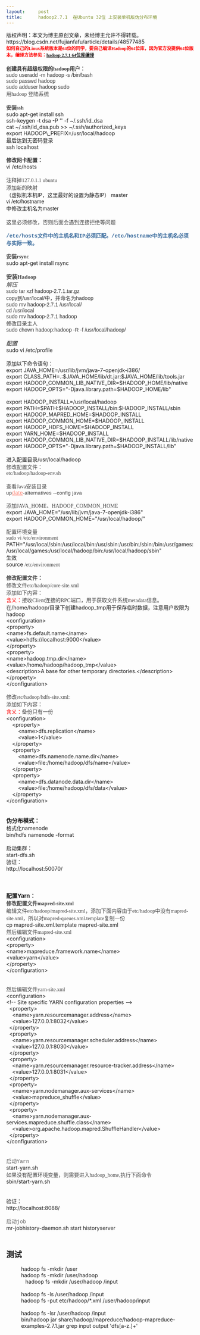 ```yaml
---
layout:     post
title:      hadoop2.7.1  在Ubuntu 32位 上安装单机版伪分布环境
---
```

<div id="article_content" class="article_content clearfix csdn-tracking-statistics" data-pid="blog" data-mod="popu_307" data-dsm="post">
								<div class="article-copyright">
					版权声明：本文为博主原创文章，未经博主允许不得转载。					https://blog.csdn.net/fujianfafu/article/details/48577485				</div>
								            <link rel="stylesheet" href="https://csdnimg.cn/release/phoenix/template/css/ck_htmledit_views-f76675cdea.css">
						<div class="htmledit_views" id="content_views">
                
<div><span style="font-weight:bold;"><span style="font-family:Verdana;"><span style="font-size:12px;color:#ff0000;">如何自己的Linux系统版本是64位的同学，要自己编译Hadoop的64位库，因为官方没提供64位版本，编译方法参见：<a href="http://blog.csdn.net/fujianfafu/article/details/48579145" rel="nofollow">hadoop
 2.7.1 64位库编译</a></span></span></span></div>
<div><br></div>
<div><span style="font-weight:bold;"><span style="color:rgb(51,51,51);"><span style="font-size:14px;"><span style="font-family:Verdana;">创建具有超级权限的hadoop用户：</span></span></span></span></div>
<div><span style="color:rgb(51,51,51);font-family:Verdana, Arial, Tahoma;font-size:14px;">sudo useradd -m hadoop -s /bin/bash</span></div>
<div><span style="color:rgb(51,51,51);font-family:Verdana, Arial, Tahoma;font-size:14px;">sudo passwd hadoop</span></div>
<div><span style="color:rgb(51,51,51);font-family:Verdana, Arial, Tahoma;font-size:14px;">sudo adduser hadoop sudo</span></div>
<div><span style="color:rgb(68,68,68);"><span style="font-size:14px;"><span style="font-family:Tahoma;">用hadoop 登陆系统</span></span></span></div>
<div><br></div>
<div><span style="font-family:Verdana;"><span style="font-weight:700;color:rgb(68,68,68);font-size:14px;">安装ssh</span></span></div>
<div>sudo apt-get install ssh</div>
<div>ssh-keygen -t dsa -P '' -f ~/.ssh/id_dsa</div>
<div>cat ~/.ssh/id_dsa.pub &gt;&gt; ~/.ssh/authorized_keys</div>
<div>export HADOOP\_PREFIX=/usr/local/hadoop</div>
<div>最后达到无密码登录</div>
<div>ssh localhost</div>
<div><span style="font-family:Monaco, Consolas, 'Lucida Console', 'Courier New', serif;"><span style="color:rgb(51,102,153);"><br></span></span></div>
<div><span style="font-weight:bold;"><span style="font-size:14px;"><span style="font-family:Verdana, Arial, Tahoma;"><span style="color:rgb(51,51,51);">修改网卡配置：</span></span></span></span></div>
<div>vi /etc/hosts</div>
<div><br></div>
<div><span style="color:rgb(68,68,68);font-family:Tahoma, 'Microsoft Yahei', Simsun;font-size:14px;">注释掉127.0.1.1 ubuntu</span></div>
<div><span style="color:rgb(68,68,68);font-family:Tahoma, 'Microsoft Yahei', Simsun;font-size:14px;">添加新的映射</span></div>
<div>（虚拟机本机IP，这里最好的设置为静态IP） master</div>
<div><span style="font-family:Arial;font-size:14px;">vi /etc/hostname</span></div>
<div><span style="font-size:14px;"><span style="font-family:Arial;">中修改主机名为master</span></span></div>
<div><br style="color:rgb(68,68,68);font-family:Tahoma, 'Microsoft Yahei', Simsun;font-size:14px;"></div>
<div></div>
<div><img src="https://img-blog.csdn.net/20150919185220990?watermark/2/text/aHR0cDovL2Jsb2cuY3Nkbi5uZXQv/font/5a6L5L2T/fontsize/400/fill/I0JBQkFCMA==/dissolve/70/gravity/Center" alt=""><br></div>
<div><span style="color:rgb(68,68,68);font-family:Tahoma, 'Microsoft Yahei', Simsun;font-size:14px;">这里必须修改，否则后面会遇到连接拒绝等问题</span></div>
<div><span style="font-family:Monaco, Consolas, 'Lucida Console', 'Courier New', serif;"><span style="color:rgb(51,102,153);"><br></span></span></div>
<div><span style="font-family:Monaco, Consolas, 'Lucida Console', 'Courier New', serif;"><span style="color:rgb(51,102,153);"><strong>/etc/hosts文件中的主机名和IP必须匹配。/etc/hostname中的主机名必须与实际一致。</strong><br></span></span></div>
<div><span style="font-family:Monaco, Consolas, 'Lucida Console', 'Courier New', serif;"><span style="color:rgb(51,102,153);"><strong><br></strong></span></span></div>
<div><span style="font-weight:700;color:rgb(68,68,68);font-family:Tahoma, 'Microsoft Yahei', Simsun;font-size:14px;">安装rsync</span></div>
<div>sudo apt-get install rsync</div>
<div><br></div>
<div><span style="font-size:15px;"><span style="font-weight:700;color:rgb(68,68,68);font-family:Tahoma, 'Microsoft Yahei', Simsun;">安装Hadoop</span></span></div>
<div><span style="font-style:italic;"><span style="font-size:15px;"><span style="color:rgb(68,68,68);"><span style="font-family:Tahoma;">解压</span></span></span></span></div>
<div><span style="color:rgb(51,51,51);font-family:Verdana, Arial, Tahoma;font-size:14px;">sudo tar xzf hadoop-2.7.1.tar.gz</span></div>
<div><span style="color:rgb(51,51,51);font-family:Verdana, Arial, Tahoma;font-size:14px;">copy到/usr/local/中，并命名为hadoop</span></div>
<div><span style="color:rgb(51,51,51);font-family:Verdana, Arial, Tahoma;font-size:14px;">sudo mv hadoop-2.7.1 /usr/local/</span></div>
<div><span style="color:rgb(51,51,51);font-family:Verdana, Arial, Tahoma;font-size:14px;">cd /usr/local</span></div>
<div><span style="color:rgb(51,51,51);font-family:Verdana, Arial, Tahoma;font-size:14px;">sudo mv hadoop-2.7.1 hadoop</span></div>
<div><span style="font-size:14px;"><span style="font-family:Verdana, Arial, Tahoma;"><span style="color:rgb(51,51,51);">修改目录主人</span></span></span></div>
<div><span style="color:rgb(51,51,51);font-family:Verdana, Arial, Tahoma;font-size:14px;">sudo chown hadoop:hadoop -R -f /usr/local/hadoop/</span></div>
<div><br></div>
<div><em><span style="font-size:15px;">配置</span></em></div>
<div>sudo vi /etc/profile</div>
<div><br></div>
<div>添加以下命令语句：</div>
<div>export JAVA_HOME=/usr/lib/jvm/java-7-openjdk-i386/<br>
export CLASS_PATH=.:$JAVA_HOME/lib/dt.jar:$JAVA_HOME/lib/tools.jar</div>
<div>export HADOOP_COMMON_LIB_NATIVE_DIR=$HADOOP_HOME/lib/native</div>
<div>export HADOOP_OPTS="-Djava.library.path=$HADOOP_HOME/lib"</div>
<div><br></div>
<div>export HADOOP_INSTALL=/usr/local/hadoop<br>
export PATH=$PATH:$HADOOP_INSTALL/bin:$HADOOP_INSTALL/sbin<br>
export HADOOP_MAPRED_HOME=$HADOOP_INSTALL<br>
export HADOOP_COMMON_HOME=$HADOOP_INSTALL<br>
export HADOOP_HDFS_HOME=$HADOOP_INSTALL<br>
export YARN_HOME=$HADOOP_INSTALL<br>
export HADOOP_COMMON_LIB_NATIVE_DIR=$HADOOP_INSTALL/lib/native</div>
<div>export HADOOP_OPTS="-Djava.library.path=$HADOOP_INSTALL/lib"</div>
<div><br></div>
<div>进入配置目录/usr/local/hadoop</div>
<div><span style="color:rgb(68,68,68);font-family:Tahoma, 'Microsoft Yahei', Simsun;font-size:14px;">修改配置文件：</span></div>
<div><span style="color:rgb(68,68,68);font-family:Tahoma, 'Microsoft Yahei', Simsun;font-size:14px;">etc/hadoop/hadoop-env.sh</span></div>
<div><span style="font-size:14px;"><span style="font-family:Tahoma, 'Microsoft Yahei', Simsun;"><span style="color:rgb(68,68,68);"><br></span></span></span></div>
<div><span style="color:rgb(68,68,68);"><span style="font-size:14px;"><span style="font-family:Tahoma;">查看Java安装目录</span></span></span></div>
<div><span style="color:rgb(51,51,51);font-family:'Microsoft YaHei', Verdana, sans-serif, '宋体';font-size:13px;letter-spacing:.5px;">up</span><a href="http://www.linuxso.com/command/date.html" rel="nofollow" style="color:rgb(255,131,115);font-family:'Microsoft YaHei', Verdana, sans-serif, '宋体';letter-spacing:.5px;">date</a><span style="color:rgb(51,51,51);font-family:'Microsoft YaHei', Verdana, sans-serif, '宋体';font-size:13px;letter-spacing:.5px;">-alternatives --config java</span></div>
<div><span style="font-family:'Microsoft YaHei', Verdana, sans-serif, '宋体';"><span style="color:rgb(51,51,51);"><br></span></span></div>
<div><span style="color:rgb(68,68,68);font-family:Tahoma, 'Microsoft Yahei', Simsun;font-size:14px;">添加JAVA_HOME、HADOOP_COMMON_HOME</span></div>
<div>export JAVA_HOME="/usr/lib/jvm/java-7-openjdk-i386"</div>
<div>export HADOOP_COMMON_HOME="/usr/local/hadoop/"</div>
<div><span style="font-size:14px;"><span style="font-family:Tahoma, 'Microsoft Yahei', Simsun;"><span style="color:rgb(68,68,68);"><br></span></span></span></div>
<div><span style="font-size:14px;"><span style="font-family:Tahoma, 'Microsoft Yahei', Simsun;"><span style="color:rgb(68,68,68);">配置环境变量</span></span></span></div>
<div><span style="color:rgb(68,68,68);font-family:Tahoma, 'Microsoft Yahei', Simsun;font-size:14px;">sudo vi /etc/environment</span></div>
<div>PATH="/usr/local/sbin:/usr/local/bin:/usr/sbin:/usr/bin:/sbin:/bin:/usr/games:/usr/local/games:/usr/local/hadoop/bin:/usr/local/hadoop/sbin"</div>
<div>生效</div>
<div>source <span style="color:rgb(68,68,68);font-family:Tahoma, 'Microsoft Yahei', Simsun;font-size:14px;">/etc/environment</span></div>
<div><span style="font-size:14px;"><span style="font-family:Tahoma, 'Microsoft Yahei', Simsun;"><span style="color:rgb(68,68,68);"><br></span></span></span></div>
<div><span style="font-weight:bold;"><span style="color:rgb(68,68,68);"><span style="font-size:14px;"><span style="font-family:Tahoma;">修改配置文件：</span></span></span></span></div>
<div><span style="color:rgb(68,68,68);font-family:Tahoma, 'Microsoft Yahei', Simsun;font-size:14px;">修改文件etc/hadoop/core-site.xml</span></div>
<div><span style="color:rgb(68,68,68);font-family:Tahoma, 'Microsoft Yahei', Simsun;font-size:14px;">添加如下内容：</span></div>
<div><span style="color:#FF0000;font-family:Tahoma, 'Microsoft Yahei', Simsun;font-size:14px;">含义：</span><span style="color:rgb(68,68,68);font-family:Tahoma, 'Microsoft Yahei', Simsun;font-size:14px;">接收Client连接的RPC端口，用于获取文件系统metadata信息。在</span>/home/hadoop/目录下创建hadoop_tmp用于保存临时数据，注意用户权限为hadoop</div>
<div>&lt;configuration&gt;<br>
&lt;property&gt;<br>
&lt;name&gt;fs.default.name&lt;/name&gt;<br>
&lt;value&gt;hdfs://localhost:9000&lt;/value&gt;<br>
&lt;/property&gt;<br>
&lt;property&gt;<br>
&lt;name&gt;hadoop.tmp.dir&lt;/name&gt;<br>
&lt;value&gt;/home/hadoop/hadoop_tmp&lt;/value&gt;<br>
&lt;description&gt;A base for other temporary directories.&lt;/description&gt;<br>
&lt;/property&gt;</div>
<div>&lt;/configuration&gt;</div>
<div><span style="font-family:Monaco, Consolas, 'Lucida Console', 'Courier New', serif;"><span style="color:rgb(102,102,102);"><br></span></span></div>
<div><span style="color:rgb(68,68,68);font-family:Tahoma, 'Microsoft Yahei', Simsun;font-size:14px;">修改etc/hadoop/hdfs-site.xml:</span><br style="color:rgb(68,68,68);font-family:Tahoma, 'Microsoft Yahei', Simsun;font-size:14px;"><span style="color:rgb(68,68,68);font-family:Tahoma, 'Microsoft Yahei', Simsun;font-size:14px;">添加如下内容：</span></div>
<div><span style="color:#FF0000;font-family:Tahoma, 'Microsoft Yahei', Simsun;font-size:14px;">含义：</span><span style="color:rgb(68,68,68);font-family:Tahoma, 'Microsoft Yahei', Simsun;font-size:14px;">备份只有一份</span></div>
<div>&lt;configuration&gt;</div>
<div>    &lt;property&gt;</div>
<div>        &lt;name&gt;dfs.replication&lt;/name&gt;</div>
<div>        &lt;value&gt;1&lt;/value&gt;</div>
<div>    &lt;/property&gt;</div>
<div>    &lt;property&gt;</div>
<div>        &lt;name&gt;dfs.namenode.name.dir&lt;/name&gt;</div>
<div>        &lt;value&gt;file:/home/hadoop/dfs/name&lt;/value&gt;</div>
<div>    &lt;/property&gt;</div>
<div>    &lt;property&gt;</div>
<div>        &lt;name&gt;dfs.datanode.data.dir&lt;/name&gt;</div>
<div>        &lt;value&gt;file:/home/hadoop/dfs/data&lt;/value&gt;</div>
<div>    &lt;/property&gt;</div>
<div>&lt;/configuration&gt;</div>
<div><br></div>
<div><br></div>
<div><span style="font-size:15px;"><strong>伪分布模式：</strong></span></div>
<div>格式化namenode</div>
<div>bin/hdfs namenode -format</div>
<div><br></div>
<div>启动集群：</div>
<div>start-dfs.sh</div>
<div>验证：</div>
<div>http://localhost:50070/</div>
<div><br></div>
<div><br></div>
<div><span style="font-size:15px;"><br></span></div>
<div><span style="font-size:15px;"><strong>配置Yarn：</strong></span></div>
<div><span style="font-weight:700;color:rgb(68,68,68);font-family:Tahoma, 'Microsoft Yahei', Simsun;font-size:14px;">修改配置文件mapred-site.xml</span></div>
<div><span style="color:rgb(68,68,68);font-family:Tahoma, 'Microsoft Yahei', Simsun;font-size:14px;">编辑文件etc/hadoop/mapred-site.xml，添加下面内容由于etc/hadoop中没有mapred-site.xml，所以对mapred-queues.xml.template复制一份</span></div>
<div>cp mapred-site.xml.template mapred-site.xml</div>
<div><span style="color:rgb(68,68,68);font-family:Tahoma, 'Microsoft Yahei', Simsun;font-size:14px;">然后编辑文件mapred-site.xml</span></div>
<div>&lt;configuration&gt;<br>
&lt;property&gt;<br>
&lt;name&gt;mapreduce.framework.name&lt;/name&gt;<br>
&lt;value&gt;yarn&lt;/value&gt;<br>
&lt;/property&gt;</div>
<div>&lt;/configuration&gt;</div>
<div><span style="font-family:Monaco, Consolas, 'Lucida Console', 'Courier New', serif;"><span style="color:rgb(102,102,102);"><br></span></span></div>
<div><span style="font-family:Monaco, Consolas, 'Lucida Console', 'Courier New', serif;"><span style="color:rgb(102,102,102);"><br></span></span></div>
<div><span style="color:rgb(68,68,68);font-family:Tahoma, 'Microsoft Yahei', Simsun;font-size:14px;">然后编辑文件yarn-site.xml</span></div>
<div>&lt;configuration&gt;</div>
<div>&lt;!-- Site specific YARN configuration properties --&gt;<br>
  &lt;property&gt;<br>
    &lt;name&gt;yarn.resourcemanager.address&lt;/name&gt;<br>
    &lt;value&gt;127.0.0.1:8032&lt;/value&gt;<br>
  &lt;/property&gt;<br>
  &lt;property&gt;<br>
    &lt;name&gt;yarn.resourcemanager.scheduler.address&lt;/name&gt;<br>
    &lt;value&gt;127.0.0.1:8030&lt;/value&gt;<br>
  &lt;/property&gt;<br>
  &lt;property&gt;<br>
    &lt;name&gt;yarn.resourcemanager.resource-tracker.address&lt;/name&gt;<br>
    &lt;value&gt;127.0.0.1:8031&lt;/value&gt;<br>
  &lt;/property&gt;<br>
  &lt;property&gt;<br>
    &lt;name&gt;yarn.nodemanager.aux-services&lt;/name&gt;<br>
    &lt;value&gt;mapreduce_shuffle&lt;/value&gt;<br>
  &lt;/property&gt;<br>
  &lt;property&gt;<br>
    &lt;name&gt;yarn.nodemanager.aux-services.mapreduce.shuffle.class&lt;/name&gt;<br>
    &lt;value&gt;org.apache.hadoop.mapred.ShuffleHandler&lt;/value&gt;<br>
  &lt;/property&gt;</div>
<div>&lt;/configuration&gt;</div>
<div><br></div>
<div><br></div>
<div><span style="font-family:Monaco, Consolas, 'Lucida Console', 'Courier New', serif;"><span style="color:rgb(102,102,102);">启动Yarn</span></span></div>
<div>start-yarn.sh</div>
<div><span style="color:rgb(68,68,68);font-family:Tahoma, 'Microsoft Yahei', Simsun;font-size:14px;">如果没有配置环境变量，则需要进入hadoop_home,执行下面命令</span></div>
<div>sbin/start-yarn.sh</div>
<div><br></div>
<div><br></div>
<div>验证：</div>
<div>http://localhost:8088/</div>
<div><br></div>
<div><span style="font-family:Monaco, Consolas, 'Lucida Console', 'Courier New', serif;"><span style="color:rgb(102,102,102);">启动job</span></span></div>
<div>mr-jobhistory-daemon.sh start historyserver</div>
<div><br></div>
<h2>测试</h2>
<div>
<div style="margin-left:40px;">hadoop fs -mkdir /user</div>
<div style="margin-left:40px;">hadoop fs -mkdir /user/hadoop</div>
<div>             hadoop fs -mkdir /user/hadoop /input</div>
<div><br></div>
<div style="margin-left:40px;">hadoop fs -ls /user/hadoop /input</div>
<div style="margin-left:40px;">hadoop fs -put etc/hadoop/*.xml /user/hadoop/input</div>
<div style="margin-left:40px;"><br></div>
<div style="margin-left:40px;">hadoop fs -lsr /user/hadoop /input</div>
<div style="margin-left:40px;">bin/hadoop jar share/hadoop/mapreduce/hadoop-mapreduce-examples-2.7.1.jar grep input output 'dfs[a-z.]+'</div>
<div style="margin-left:40px;"><br></div>
<div style="margin-left:40px;"><br></div>
<div style="margin-left:40px;"><br></div>
<div style="margin-left:40px;"><br></div>
<div style="margin-left:40px;"><br></div>
<br></div>
            </div>
                </div>